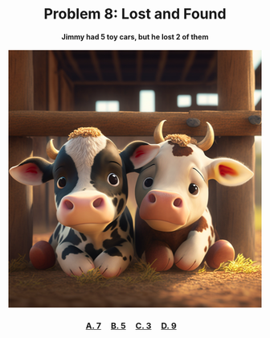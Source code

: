 <h1 align="center">
Problem 8: Lost and Found
</h1>

<h4 align="center">
Jimmy had 5 toy cars, but he lost 2 of them
</h4>

<p align="center">
<img src="image.png" height="512"/>
</p>

<h3 align="center"><span><a href="https://raw.githubusercontent.com/rain1024/math/main/assets/lose0.png">A. 7</a></span>&nbsp;&nbsp;&nbsp;&nbsp;
<span><a href="https://raw.githubusercontent.com/rain1024/math/main/assets/lose0.png">B. 5</a></span>&nbsp;&nbsp;&nbsp;&nbsp;
<span><a href="https://raw.githubusercontent.com/rain1024/math/main/assets/win0.png">C. 3</a></span>&nbsp;&nbsp;&nbsp;&nbsp;
<span><a href="https://raw.githubusercontent.com/rain1024/math/main/assets/lose0.png">D. 9</a></span>&nbsp;&nbsp;&nbsp;&nbsp;
</h3>